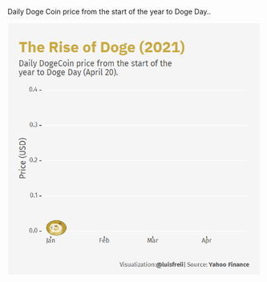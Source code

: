 Daily Doge Coin price from the start of the year to Doge Day..

![Line plot that shows the rise of DogeCoin from the start of the year to Doge Day (April 20). At the start of the year Doge Coin was worth less than 10 cents, by April 20 it was worth around 37 cents. It is a gif so you can see the movement in price animated.](https://github.com/luisfrein/-30DayChartChallenge/blob/master/D20.Upwards/D20.Upwards.gif)
